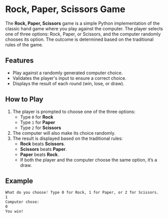 # Rock, Paper, Scissors Game

The **Rock, Paper, Scissors** game is a simple Python implementation of the classic hand game where you play against the computer. The player selects one of three options: Rock, Paper, or Scissors, and the computer randomly chooses its option. The outcome is determined based on the traditional rules of the game.

## Features
- Play against a randomly generated computer choice.
- Validates the player's input to ensure a correct choice.
- Displays the result of each round (win, lose, or draw).

## How to Play
1. The player is prompted to choose one of the three options:
   - Type `0` for **Rock**
   - Type `1` for **Paper**
   - Type `2` for **Scissors**
2. The computer will also make its choice randomly.
3. The result is displayed based on the traditional rules:
   - **Rock** beats **Scissors**.
   - **Scissors** beats **Paper**.
   - **Paper** beats **Rock**.
   - If both the player and the computer choose the same option, it’s a draw.

## Example
```bash
What do you choose? Type 0 for Rock, 1 for Paper, or 2 for Scissors.
1
Computer chose:
0
You win!
